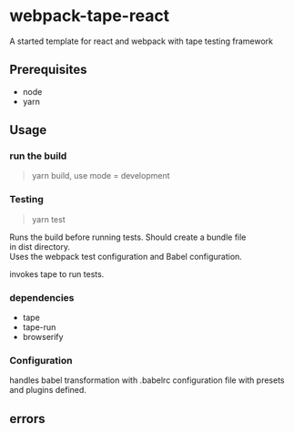 # webpack-tape-react
A started template for react and webpack with tape testing framework

## Prerequisites

* node
* yarn

## Usage

### run the build
> yarn build, use mode = development

### Testing
> yarn test

Runs the build before running tests. Should create a bundle file  
in dist directory.  
Uses the webpack test configuration and Babel configuration.  

invokes tape to run tests.  

### dependencies

* tape
* tape-run
* browserify

### Configuration

handles babel transformation with .babelrc configuration file with presets and plugins defined.  

## errors
